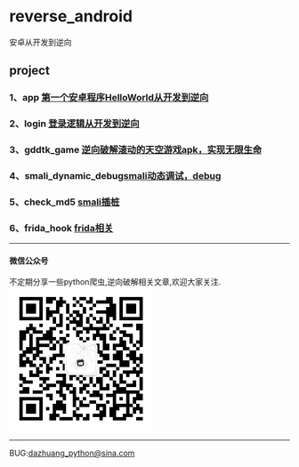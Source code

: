 # reverse_android
安卓从开发到逆向
## project
### 1、app [第一个安卓程序HelloWorld从开发到逆向](https://github.com/freedom-wy/reverse_android/tree/master/project/app)
### 2、login [登录逻辑从开发到逆向](https://github.com/freedom-wy/reverse_android/tree/master/project/login)
### 3、gddtk_game [逆向破解滚动的天空游戏apk，实现无限生命](https://github.com/freedom-wy/reverse_android/tree/master/project/gddtk_game)
### 4、smali_dynamic_debug[smali动态调试，debug](https://github.com/freedom-wy/reverse_android/tree/master/project/smali_dynamic_debug)
### 5、check_md5 [smali插桩](https://github.com/freedom-wy/reverse_android/tree/master/project/check_md5)
### 6、frida_hook [frida相关](https://github.com/freedom-wy/reverse_android/tree/master/project/frida_hook)
***
#### 微信公众号
不定期分享一些python爬虫,逆向破解相关文章,欢迎大家关注.  
![微信公众号](image/gongzhonghao.jpg)
***
BUG:dazhuang_python@sina.com

